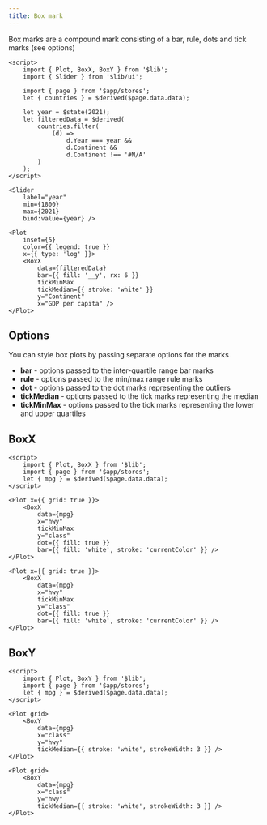 ```yaml
---
title: Box mark
---
```


Box marks are a compound mark consisting of a bar, rule, dots and tick marks (see options)

```svelte live
<script>
    import { Plot, BoxX, BoxY } from '$lib';
    import { Slider } from '$lib/ui';

    import { page } from '$app/stores';
    let { countries } = $derived($page.data.data);

    let year = $state(2021);
    let filteredData = $derived(
        countries.filter(
            (d) =>
                d.Year === year &&
                d.Continent &&
                d.Continent !== '#N/A'
        )
    );
</script>

<Slider
    label="year"
    min={1800}
    max={2021}
    bind:value={year} />

<Plot
    inset={5}
    color={{ legend: true }}
    x={{ type: 'log' }}>
    <BoxX
        data={filteredData}
        bar={{ fill: '__y', rx: 6 }}
        tickMinMax
        tickMedian={{ stroke: 'white' }}
        y="Continent"
        x="GDP per capita" />
</Plot>
```

## Options

You can style box plots by passing separate options for the marks

-   **bar** - options passed to the inter-quartile range bar marks
-   **rule** - options passed to the min/max range rule marks
-   **dot** - options passed to the dot marks representing the outliers
-   **tickMedian** - options passed to the tick marks representing the median
-   **tickMinMax** - options passed to the tick marks representing the lower and upper quartiles

## BoxX

```svelte live
<script>
    import { Plot, BoxX } from '$lib';
    import { page } from '$app/stores';
    let { mpg } = $derived($page.data.data);
</script>

<Plot x={{ grid: true }}>
    <BoxX
        data={mpg}
        x="hwy"
        tickMinMax
        y="class"
        dot={{ fill: true }}
        bar={{ fill: 'white', stroke: 'currentColor' }} />
</Plot>
```

```svelte
<Plot x={{ grid: true }}>
    <BoxX
        data={mpg}
        x="hwy"
        tickMinMax
        y="class"
        dot={{ fill: true }}
        bar={{ fill: 'white', stroke: 'currentColor' }} />
</Plot>
```

## BoxY

```svelte live
<script>
    import { Plot, BoxY } from '$lib';
    import { page } from '$app/stores';
    let { mpg } = $derived($page.data.data);
</script>

<Plot grid>
    <BoxY
        data={mpg}
        x="class"
        y="hwy"
        tickMedian={{ stroke: 'white', strokeWidth: 3 }} />
</Plot>
```

```svelte
<Plot grid>
    <BoxY
        data={mpg}
        x="class"
        y="hwy"
        tickMedian={{ stroke: 'white', strokeWidth: 3 }} />
</Plot>
```
